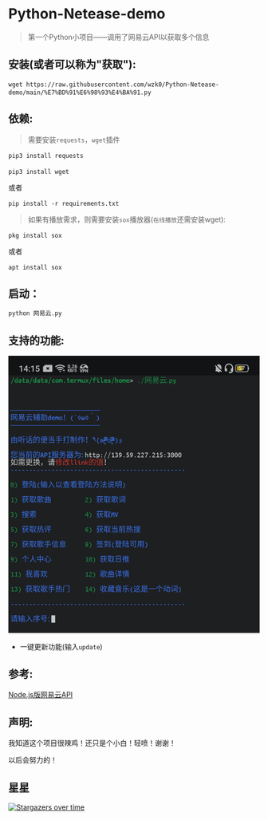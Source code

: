# Python-Netease-demo

> 第一个Python小项目——调用了网易云API以获取多个信息

## 安装(或者可以称为"获取"):

```
wget https://raw.githubusercontent.com/wzk0/Python-Netease-demo/main/%E7%BD%91%E6%98%93%E4%BA%91.py
```

## 依赖:

> 需要安装`requests`，`wget`插件

```
pip3 install requests

pip3 install wget
```

或者

```
pip install -r requirements.txt
```

> 如果有播放需求，则需要安装`sox`播放器(`在线播放`还需安装wget):

```
pkg install sox
```

或者

```
apt install sox
```

## 启动：


```python
python 网易云.py
```

## 支持的功能:

![如图所示](https://raw.githubusercontent.com/wzk0/photo/main/Screenshot_2021-12-11-14-16-05-44.jpg)

* 一键更新功能(输入`update`)

## 参考:

[Node.js版网易云API](https://github.com/Binaryify/NeteaseCloudMusicApi)

## 声明:

我知道这个项目很辣鸡！还只是个小白！轻喷！谢谢！

以后会努力的！

## 星星

[![Stargazers over time](https://starchart.cc/some6508/all.svg)](https://starchart.cc/some6508/all)
